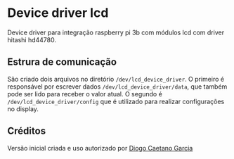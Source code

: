 # Device driver lcd

Device driver para integração raspberry pi 3b com módulos lcd com driver hitashi hd44780.

## Estrura de comunicação

São criado dois arquivos no diretório `/dev/lcd_device_driver`. O primeiro é responsável por escrever dados `/dev/lcd_device_driver/data`, que também pode ser lido para receber o valor atual. O segundo é `/dev/lcd_device_driver/config` que é utilizado para realizar configurações no display.

## Créditos

Versão inicial criada e uso autorizado por [Diogo Caetano Garcia](https://github.com/DiogoCaetanoGarcia/Sistemas_Embarcados/tree/c04a3e19722d61e9c35284f77ed8be101d53e990/5_T%C3%B3picos_avan%C3%A7ados/5.6_Aplica%C3%A7%C3%B5es/2_LCD_device_driver)
